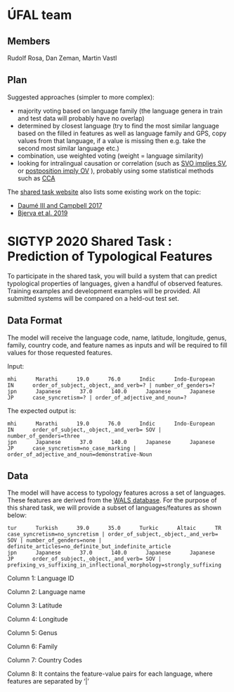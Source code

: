 # ÚFAL team

## Members

Rudolf Rosa, Dan Zeman, Martin Vastl

## Plan

Suggested approaches (simpler to more complex):

* majority voting based on language family (the language genera in train and
test data will probably have no overlap)
* determined by closest language (try to find the most similar language based
  on the filled in features as well as language family and GPS, copy values
  from that language, if a value is missing then e.g. take the second most
  similar language etc.)
* combination, use weighted voting (weight = language similarity)
* looking for intralingual causation or correlation (such as
    [SVO implies SV](https://wals.info/combinations/82A_81A#2/17.9/153.0), or
  [postposition imply OV](https://wals.info/feature/95A#2/14.9/152.8) ),
  probably using some statistical methods such as
  [CCA](https://en.wikipedia.org/wiki/Canonical_correlation)

The [shared task website](https://sigtyp.github.io/st2020.html) also lists some existing work on the topic:
* [Daumé III and Campbell 2017](https://arxiv.org/abs/0907.0785)
* [Bjerva et al. 2019](https://arxiv.org/abs/1903.10950)

# SIGTYP 2020 Shared Task : Prediction of Typological Features

To participate in the shared task, you will build a system that can predict typological properties of languages, given a handful of observed features. Training examples and development examples will be provided. All submitted systems will be compared on a held-out test set.

## Data Format

The model will receive the language code, name, latitude, longitude, genus, family, country code, and feature names as inputs and will be required to fill values for those requested features.

Input:
```
mhi      Marathi      19.0      76.0      Indic      Indo-European      IN      order_of_subject,_object,_and_verb=? | number_of_genders=?
jpn      Japanese      37.0      140.0      Japanese      Japanese      JP      case_syncretism=? | order_of_adjective_and_noun=?
```

The expected output is:
```
mhi      Marathi      19.0      76.0      Indic      Indo-European      IN      order_of_subject,_object,_and_verb= SOV | number_of_genders=three
jpn      Japanese      37.0      140.0      Japanese      Japanese      JP      case_syncretism=no_case_marking | order_of_adjective_and_noun=demonstrative-Noun
```
## Data

The model will have access to typology features across a set of languages. These features are derived from the [WALS database](https://wals.info/). For the purpose of this shared task, we will provide a subset of languages/features as shown below:
```
tur      Turkish      39.0      35.0      Turkic      Altaic      TR      case_syncretism=no_syncretism | order_of_subject,_object,_and_verb= SOV | number_of_genders=none | definite_articles=no_definite_but_indefinite_article
jpn      Japanese      37.0      140.0      Japanese      Japanese      JP      order_of_subject,_object,_and_verb= SOV | prefixing_vs_suffixing_in_inflectional_morphology=strongly_suffixing
```
Column 1: Language ID

Column 2: Language name

Column 3: Latitude

Column 4: Longitude

Column 5: Genus

Column 6: Family

Column 7: Country Codes

Column 8: It contains the feature-value pairs for each language, where features are separated by ‘|’
